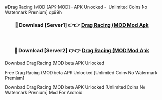 #Drag Racing (MOD [APK-MOD] - APK Unlocked - [Unlimited Coins No Watermark Premium] qp99h



<div align="center">

<h3>🔴 Download [Server1] 👉👉 <a href="https://momento.my/?title=Drag_Racing_(MOD">Drag Racing (MOD Mod Apk</a></h3><br>

<h3>🔴 Download [Server2] 👉👉 <a href="https://momento.my/?title=Drag_Racing_(MOD">Drag Racing (MOD Mod Apk</a></h3>
</div>



Download Drag Racing (MOD beta APK Unlocked

Free Drag Racing (MOD beta APK Unlocked [Unlimited Coins No Watermark Premium]

Download Drag Racing (MOD beta APK Unlocked [Unlimited Coins No Watermark Premium] Mod For Android
